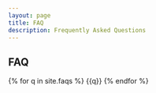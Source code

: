 ```yaml
---
layout: page
title: FAQ
description: Frequently Asked Questions
---
```


## FAQ

{% for q in site.faqs %}
{{q}}
{% endfor %}
